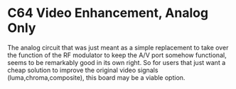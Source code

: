 # C64 Video Enhancement, Analog Only

The analog circuit that was just meant as a simple replacement to take over
the function of the RF modulator to keep the A/V port somehow functional,
seems to be remarkably good in its own right.
So for users that just want a cheap solution to improve the original
video signals (luma,chroma,composite), this board may be a viable option.
